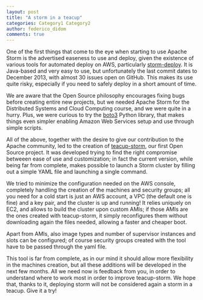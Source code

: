 ```yaml
---
layout: post
title: "A storm in a teacup"
categories: Category1 Category2
author: federico_didom
comments: true
---
```


One of the first things that come to the eye when starting to use Apache Storm
is the advertised easeness to use and deploy, given the existence of various
tools for automated deploy on AWS, particularly
[storm-deploy](https://github.com/nathanmarz/storm-deploy).  It is Java-based
and very easy to use, but unfortunately the last commit dates to December 2013,
with almost 30 issues open on GitHub.  This makes its use quite risky,
especially if you need to safely deploy in a short amount of time.

We are aware that the Open Source philosophy encourages fixing bugs before
creating entire new projects, but we needed Apache Storm for the Distributed
Systems and Cloud Computing course, and we were quite in a hurry.  Plus, we
were curious to try the [boto3](https://github.com/boto/boto3) Python library,
that makes things even simpler enabling Amazon Web Services setup and use
through simple scripts.

All of the above, together with the desire to give our contribution to the
Apache community, led to the creation of
[teacup-storm](https://github.com/hopandfork/teacup-storm), our first Open
Source project.  It was developed trying to find the right compromise betweeen
ease of use and customization; in fact the current version, while being far from
complete, makes possible to launch a Storm cluster by filling out a simple YAML
file and launching a single command.

We tried to minimize the configuration needed on the AWS console, completely
handling the creation of the machines and security groups; all you need for a
cold start is just an AWS account, a VPC (the default one is fine) and a key
pair, and the cluster is up and running! It relies uniquely on EC2, and allows
to build the cluster upon custom AMIs; if those AMIs are the ones created with
teacup-storm, it simply reconfigures them without downloading again the files
needed, allowing a faster and cheaper boot.

Apart from AMIs, also image types and number of supervisor instances and slots
can be configured; of course security groups created with the tool have to be
passed through the yaml file.

This tool is far from complete, as in our mind it should allow more flexibility
in the machines creation, but all these additions will be developed in the next
few months.  All we need now is feedback from you, in order to understand where
to work most in order to improve teacup-storm.  We hope that, thanks to it,
deploying storm will not be considered again a storm in a teacup. Give it a try!
